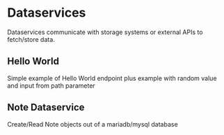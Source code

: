 # Dataservices

Dataservices communicate with storage systems or external APIs to fetch/store data.


## Hello World

Simple example of Hello World endpoint plus example with random value and input from path parameter

## Note Dataservice

Create/Read Note objects out of a mariadb/mysql database
